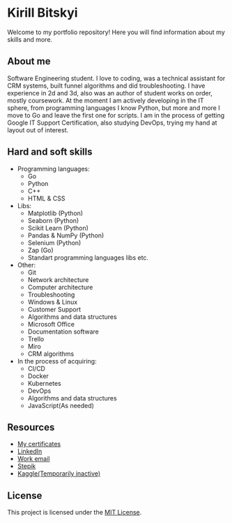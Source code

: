 # Kirill Bitskyi

Welcome to my portfolio repository! Here you will find information about my skills and more.

## About me

Software Engineering student. I love to coding, was a technical assistant for CRM systems, built funnel algorithms and did troubleshooting. I have experience in 2d and 3d, also was an author of student works on order, mostly coursework. At the moment I am actively developing in the IT sphere, from programming languages I know Python, but more and more I move to Go and leave the first one for scripts. I am in the process of getting Google IT Support Certification, also studying DevOps, trying my hand at layout out of interest.

<!-- ## Project categories

### [Название проекта 1](ссылка на проект)

Описание проекта 1.

![Пример изображения](ссылка на изображение)

### [Название проекта 2](ссылка на проект)

Описание проекта 2.

![Пример изображения](ссылка на изображение)

...
-->

## Hard and soft skills

- Programming languages:
  - Go
  - Python
  - C++
  - HTML & CSS
- Libs:
  - Matplotlib (Python)
  - Seaborn (Python)
  - Scikit Learn (Python)
  - Pandas & NumPy (Python)
  - Selenium (Python)
  - Zap (Go)
  - Standart programming languages libs etc.
- Other:
  - Git
  - Network architecture
  - Computer architecture
  - Troubleshooting
  - Windows & Linux
  - Customer Support
  - Algorithms and data structures
  - Microsoft Office
  - Documentation software
  - Trello
  - Miro
  - CRM algorithms
- In the process of acquiring:
  - CI/CD
  - Docker
  - Kubernetes
  - DevOps
  - Algorithms and data structures
  - JavaScript(As needed)

## Resources

- [My certificates](https://drive.google.com/drive/folders/1dRkaWjAHm9nySfKVy2tW9alOoPzE5Y5b?usp=sharing)
- [LinkedIn](https://www.linkedin.com/in/kirill-bitskyi-025672284/)
- [Work email](nobusymaile@gmail.com)
- [Stepik](https://stepik.org/users/292738716/profile)
- [Kaggle(Temporarily inactive)](https://www.kaggle.com/oneminepowminx)

## License

This project is licensed under the [MIT License](https://github.com/1minEpowMinX/1minEpowMinX/blob/main/LICENSE).



<!--
**1minEpowMinX/1minEpowMinX** is a ✨ _special_ ✨ repository because its `README.md` (this file) appears on your GitHub profile.

Here are some ideas to get you started:

- 🔭 I’m currently working on ...
- 🌱 I’m currently learning ...
- 👯 I’m looking to collaborate on ...
- 🤔 I’m looking for help with ...
- 💬 Ask me about ...
- 📫 How to reach me: ...
- 😄 Pronouns: ...
- ⚡ Fun fact: ...
-->
